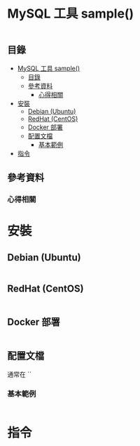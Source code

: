 # MySQL 工具 sample()

```
```

## 目錄

- [MySQL 工具 sample()](#mysql-工具-sample)
  - [目錄](#目錄)
  - [參考資料](#參考資料)
    - [心得相關](#心得相關)
- [安裝](#安裝)
  - [Debian (Ubuntu)](#debian-ubuntu)
  - [RedHat (CentOS)](#redhat-centos)
  - [Docker 部署](#docker-部署)
  - [配置文檔](#配置文檔)
    - [基本範例](#基本範例)
- [指令](#指令)

## 參考資料

### 心得相關

# 安裝

## Debian (Ubuntu)

```bash
```

## RedHat (CentOS)

```bash
```

## Docker 部署

```yml
```

## 配置文檔

通常在 ``

### 基本範例

```
```

# 指令
